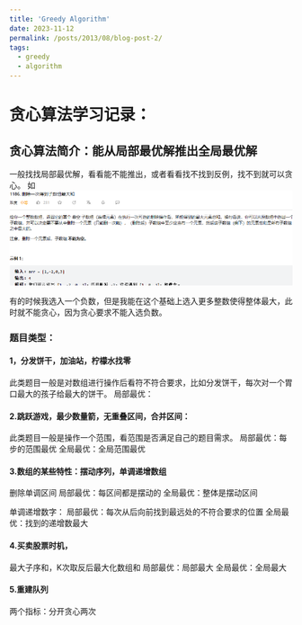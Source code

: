 ```yaml
---
title: 'Greedy Algorithm'
date: 2023-11-12
permalink: /posts/2013/08/blog-post-2/
tags:
  - greedy
  - algorithm
---
```


# 贪心算法学习记录：
## 贪心算法简介：能从局部最优解推出全局最优解
一般找找局部最优解，看看能不能推出，或者看看找不找到反例，找不到就可以贪心。
如
<img src="../post_imgs/greedy.png"/>


有的时候我选入一个负数，但是我能在这个基础上选入更多整数使得整体最大，此时就不能贪心，因为贪心要求不能入选负数。
### 题目类型：
#### 1，分发饼干，加油站，柠檬水找零
此类题目一般是对数组进行操作后看符不符合要求，比如分发饼干，每次对一个胃口最大的孩子给最大的饼干。
局部最优：

#### 2.跳跃游戏，最少数量箭，无重叠区间，合并区间：
此类题目一般是操作一个范围，看范围是否满足自己的题目需求。
局部最优：每步的范围最优
全局最优：全局范围最优

#### 3.数组的某些特性：摆动序列，单调递增数组
删除单调区间
局部最优：每区间都是摆动的
全局最优：整体是摆动区间

 单调递增数字：
 局部最优：每次从后向前找到最远处的不符合要求的位置
 全局最优：找到的递增数最大

#### 4.买卖股票时机，
最大子序和，K次取反后最大化数组和
局部最优：局部最大
全局最优：全局最大

#### 5.重建队列
两个指标：分开贪心两次

